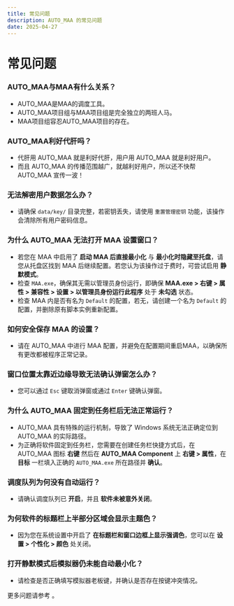 ```yaml
---
title: 常见问题
description: AUTO_MAA 的常见问题
date: 2025-04-27
---
```


# 常见问题

### **AUTO_MAA与MAA有什么关系？**

- AUTO_MAA是MAA的调度工具。
- AUTO_MAA项目组与MAA项目组是完全独立的两班人马。
- MAA项目组容忍AUTO_MAA项目的存在。

### **AUTO_MAA利好代肝吗？**

- 代肝用 AUTO_MAA 就是利好代肝，用户用 AUTO_MAA 就是利好用户。
- 而且 AUTO_MAA 的传播范围越广，就越利好用户，所以还不快帮 AUTO_MAA 宣传一波！

### **无法解密用户数据怎么办？**

- 请确保 `data/key/` 目录完整，若密钥丢失，请使用 `重置管理密钥` 功能，该操作会清除所有用户密码信息。

### **为什么 AUTO_MAA 无法打开 MAA 设置窗口？**

- 若您在 MAA 中启用了 **启动 MAA 后直接最小化** 与 **最小化时隐藏至托盘**，请您从托盘区找到 MAA 后继续配置。若您认为该操作过于费时，可尝试启用 **静默模式**。
- 检查 `MAA.exe`，确保其无需以管理员身份运行，即确保 **MAA.exe > 右键 > 属性 > 兼容性 > 设置 > 以管理员身份运行此程序** 处于 **未勾选** 状态。
- 检查 MAA 内是否有名为 `Default` 的配置，若无，请创建一个名为 `Default` 的配置，并删除原有脚本实例重新配置。

### **如何安全保存 MAA 的设置？**

- 请在 AUTO_MAA 中进行 MAA 配置，并避免在配置期间重启MAA，以确保所有更改都被程序正常记录。

### **窗口位置太靠近边缘导致无法确认弹窗怎么办？**

- 您可以通过 `Esc` 键取消弹窗或通过 `Enter` 键确认弹窗。

### **为什么 AUTO_MAA 固定到任务栏后无法正常运行？**

- AUTO_MAA 具有特殊的运行机制，导致了 Windows 系统无法正确定位到 AUTO_MAA 的实际路径。
- 为正确将软件固定到任务栏，您需要在创建任务栏快捷方式后，在 AUTO_MAA 图标 **右键** 然后在 **AUTO_MAA Component** 上 **右键 > 属性**，在 **目标** 一栏填入正确的 `AUTO_MAA.exe` 所在路径并 **确认**。

### **调度队列为何没有自动运行？**

- 请确认调度队列已 **开启**，并且 **软件未被意外关闭**。

### **为何软件的标题栏上半部分区域会显示主题色？**

- 因为您在系统设置中开启了 **在标题栏和窗口边框上显示强调色**，您可以在 **设置 > 个性化 > 颜色** 处关闭。

### **打开静默模式后模拟器仍未能自动最小化？**

- 请检查是否正确填写模拟器老板键，并确认是否存在按键冲突情况。

更多问题请参考 <Pill name="AUTO_MAA GitHub Issues" :image="{ light: 'resource/github.svg', dark: 'resource/github-dark.svg', }" link="https://github.com/DLmaster361/AUTO_MAA/issues"/> 。
